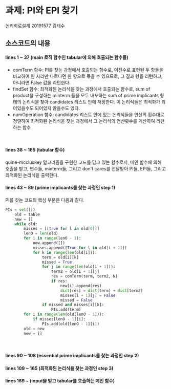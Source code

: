 # 과제: PI와 EPI 찾기

논리회로설계 20191577 김태수

## 소스코드의 내용

#### lines 1 ~ 37 (main 로직 함수인 tabular에 의해 호출되는 함수들)
- comTerm 함수: PI를 찾는 과정에서 호출되는 함수로, 이진수로 표현된 두 항들을 비교하여 한 자리만 다르다면 한 항으로 묶을 수 있으므로, 그 결과 항을 리턴하고, 아니라면 False 값을 리턴한다.
- findSet 함수: 최적화된 논리식을 찾는 과정에서 호출되는 함수로, sum of product을 구성하는 minterm 들을 모두 내포하는 sum of prime implicants 형태의 논리식을 찾아 candidates 리스트 안에 저장한다. 이 논리식들은 최적화가 되어있을수도 되어있지 않을수도 있다.
- numOperation 함수: candidates 리스트 안에 있는 논리식들을 연산의 횟수대로 정렬하여 최적화된 논리식을 찾는 과정에서 그 논리식의 연산횟수를 계산하여 리턴하는 함수
<br />

#### lines 38 ~ 165 (tabular 함수)
quine-mccluskey 알고리즘을 구현한 코드를 담고 있는 함수로서, 메인 함수에 의해 호출을 받고, 변수들, minterm들, 그리고 don't cares를 전달받아 PI들, EPI들, 그리고 최적화된 논리식을 출력한다.
<br />

#### lines 43 ~ 89 (prime implicants를 찾는 과정인 step 1)
PI를 찾는 코드의 핵심 부분은 다음과 같다.
```python
PIs = set([])
    old = table
    new = []
    while old:
        misses = [[True for l in old[0]]]
        lenO = len(old)
        for i in range(lenO - 1):
            new.append([])
            misses.append([True for l in old[i + 1]])
            for k in range(len(old[i])):
                term = old[i][k]
                missed = True
                for j in range(len(old[i + 1])):
                    term2 = old[i + 1][j]
                    res = comTerm(term, term2, N)
                    if res:
                        new[i].append(res)
                        dict[res] = dict[term] + dict[term2]
                        misses[i + 1][j] = False
                        missed = False
                if missed and misses[i][k]:
                    PIs.add(term)
        for i in range(len(old[lenO - 1])):
            if misses[lenO - 1][i]:
                PIs.add(old[lenO - 1][i])
        old = new
        new = []
```
<br />

#### lines 90 ~ 108 (essential prime implicants를 찾는 과정인 step 2)

#### lines 109 ~ 165 (최적화된 논리식을 찾는 과정인 step 3)

#### lines 169 ~ (input을 받고 tabular를 호출하는 메인 함수)
